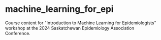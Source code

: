 # machine_learning_for_epi
Course content for "Introduction to Machine Learning for Epidemiologists" workshop at the 2024 Saskatchewan Epidemiology Association Conference. 
